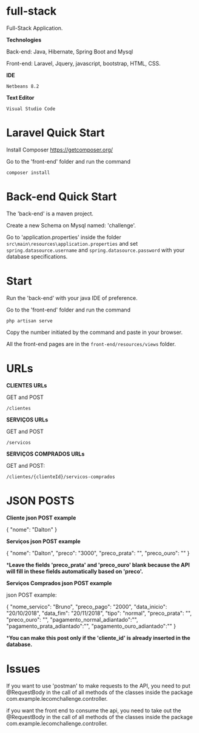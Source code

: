 # full-stack
Full-Stack Application.

**Technologies**

Back-end: Java, Hibernate, Spring Boot and Mysql

Front-end: Laravel, Jquery, javascript, bootstrap, HTML, CSS.

**IDE** 

`Netbeans 8.2`

**Text Editor**

`Visual Studio Code`


# Laravel Quick Start

Install Composer
https://getcomposer.org/

Go to the 'front-end' folder and run the command

`composer install`

# Back-end Quick Start

The 'back-end' is a maven project. 

Create a new Schema on Mysql named: 'challenge'.

Go to 'application.properties' inside the folder `src\main\resources\application.properties` and set `spring.datasource.username` and `spring.datasource.password` with your database specifications.


# Start

Run the 'back-end' with your java IDE of preference.

Go to the 'front-end' folder and run the command

`php artisan serve`

Copy the number initiated by the command and paste in your browser.

All the front-end pages are in the `front-end/resources/views` folder.

# URLs

**CLIENTES URLs**

GET and POST

`/clientes`

**SERVIÇOS URLs**

GET and POST

`/servicos`

**SERVIÇOS COMPRADOS URLs**

GET and POST:

`/clientes/{clienteId}/servicos-comprados`

# JSON POSTS

**Cliente json POST example**

{
  "nome": "Dalton"
}

**Serviços json POST example**

{
  "nome": "Dalton",
  "preco": "3000",
  "preco_prata": "",
  "preco_ouro": ""
  }

***Leave the fields 'preco_prata' and 'preco_ouro' blank because the API will fill in these fields automatically based on 'preco'.**

**Serviços Comprados json POST example**

json POST example:

{
	"nome_servico": "Bruno",
	"preco_pago": "2000",
	"data_inicio": "20/10/2018",
	"data_fim": "20/11/2018",
	"tipo": "normal",
	"preco_prata": "",
  	"preco_ouro": "",
  	"pagamento_normal_adiantado":"",
	"pagamento_prata_adiantado":"",
	"pagamento_ouro_adiantado":""
}

***You can make this post only if the 'cliente_id' is already inserted in the database.**

# Issues

If you want to use 'postman' to make requests to the API, you need to put @RequestBody in the call of all methods of the classes inside the package com.example.lecomchallenge.controller.

if you want the front end to consume the api, you need to take out the @RequestBody in the call of all methods of the classes inside the package com.example.lecomchallenge.controller.

